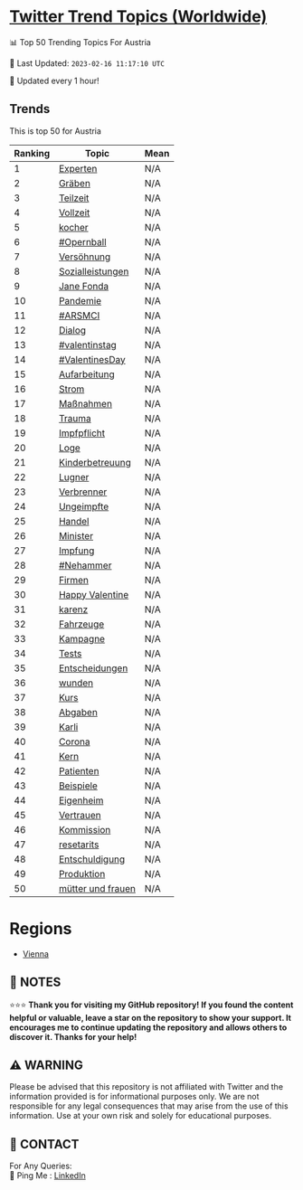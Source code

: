 [Twitter Trend Topics (Worldwide)](https://github.com/ErcinDedeoglu/Twitter-Trend-Topics)
==========


📊 Top 50 Trending Topics For Austria

📆 Last Updated: `2023-02-16 11:17:10 UTC`

🔧 Updated every 1 hour!


## Trends

This is top 50 for Austria

| Ranking | Topic | Mean |
| ------- | ------------ | ------------ |
| 1 | [Experten](http://twitter.com/search?q=Experten) | N/A |
| 2 | [Gräben](http://twitter.com/search?q=Gr%c3%a4ben) | N/A |
| 3 | [Teilzeit](http://twitter.com/search?q=Teilzeit) | N/A |
| 4 | [Vollzeit](http://twitter.com/search?q=Vollzeit) | N/A |
| 5 | [kocher](http://twitter.com/search?q=kocher) | N/A |
| 6 | [#Opernball](http://twitter.com/search?q=%23Opernball) | N/A |
| 7 | [Versöhnung](http://twitter.com/search?q=Vers%c3%b6hnung) | N/A |
| 8 | [Sozialleistungen](http://twitter.com/search?q=Sozialleistungen) | N/A |
| 9 | [Jane Fonda](http://twitter.com/search?q=Jane+Fonda) | N/A |
| 10 | [Pandemie](http://twitter.com/search?q=Pandemie) | N/A |
| 11 | [#ARSMCI](http://twitter.com/search?q=%23ARSMCI) | N/A |
| 12 | [Dialog](http://twitter.com/search?q=Dialog) | N/A |
| 13 | [#valentinstag](http://twitter.com/search?q=%23valentinstag) | N/A |
| 14 | [#ValentinesDay](http://twitter.com/search?q=%23ValentinesDay) | N/A |
| 15 | [Aufarbeitung](http://twitter.com/search?q=Aufarbeitung) | N/A |
| 16 | [Strom](http://twitter.com/search?q=Strom) | N/A |
| 17 | [Maßnahmen](http://twitter.com/search?q=Ma%c3%9fnahmen) | N/A |
| 18 | [Trauma](http://twitter.com/search?q=Trauma) | N/A |
| 19 | [Impfpflicht](http://twitter.com/search?q=Impfpflicht) | N/A |
| 20 | [Loge](http://twitter.com/search?q=Loge) | N/A |
| 21 | [Kinderbetreuung](http://twitter.com/search?q=Kinderbetreuung) | N/A |
| 22 | [Lugner](http://twitter.com/search?q=Lugner) | N/A |
| 23 | [Verbrenner](http://twitter.com/search?q=Verbrenner) | N/A |
| 24 | [Ungeimpfte](http://twitter.com/search?q=Ungeimpfte) | N/A |
| 25 | [Handel](http://twitter.com/search?q=Handel) | N/A |
| 26 | [Minister](http://twitter.com/search?q=Minister) | N/A |
| 27 | [Impfung](http://twitter.com/search?q=Impfung) | N/A |
| 28 | [#Nehammer](http://twitter.com/search?q=%23Nehammer) | N/A |
| 29 | [Firmen](http://twitter.com/search?q=Firmen) | N/A |
| 30 | [Happy Valentine](http://twitter.com/search?q=Happy+Valentine) | N/A |
| 31 | [karenz](http://twitter.com/search?q=karenz) | N/A |
| 32 | [Fahrzeuge](http://twitter.com/search?q=Fahrzeuge) | N/A |
| 33 | [Kampagne](http://twitter.com/search?q=Kampagne) | N/A |
| 34 | [Tests](http://twitter.com/search?q=Tests) | N/A |
| 35 | [Entscheidungen](http://twitter.com/search?q=Entscheidungen) | N/A |
| 36 | [wunden](http://twitter.com/search?q=wunden) | N/A |
| 37 | [Kurs](http://twitter.com/search?q=Kurs) | N/A |
| 38 | [Abgaben](http://twitter.com/search?q=Abgaben) | N/A |
| 39 | [Karli](http://twitter.com/search?q=Karli) | N/A |
| 40 | [Corona](http://twitter.com/search?q=Corona) | N/A |
| 41 | [Kern](http://twitter.com/search?q=Kern) | N/A |
| 42 | [Patienten](http://twitter.com/search?q=Patienten) | N/A |
| 43 | [Beispiele](http://twitter.com/search?q=Beispiele) | N/A |
| 44 | [Eigenheim](http://twitter.com/search?q=Eigenheim) | N/A |
| 45 | [Vertrauen](http://twitter.com/search?q=Vertrauen) | N/A |
| 46 | [Kommission](http://twitter.com/search?q=Kommission) | N/A |
| 47 | [resetarits](http://twitter.com/search?q=resetarits) | N/A |
| 48 | [Entschuldigung](http://twitter.com/search?q=Entschuldigung) | N/A |
| 49 | [Produktion](http://twitter.com/search?q=Produktion) | N/A |
| 50 | [mütter und frauen](http://twitter.com/search?q=m%c3%bctter+und+frauen) | N/A |



# Regions

* [Vienna](</Austria/Vienna.md>)



## 📝 NOTES

⭐⭐⭐ **Thank you for visiting my GitHub repository! If you found the content helpful or valuable, leave a star on the repository to show your support. It encourages me to continue updating the repository and allows others to discover it. Thanks for your help!**


## ⚠️ WARNING

Please be advised that this repository is not affiliated with Twitter and the information provided is for informational purposes only. We are not responsible for any legal consequences that may arise from the use of this information. Use at your own risk and solely for educational purposes.


## 📨 CONTACT

 For Any Queries:  
            🏓 Ping Me : [LinkedIn](https://www.linkedin.com/in/ercindedeoglu/)
